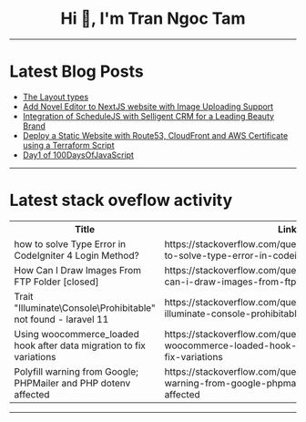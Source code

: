 <h1 align="center">Hi 👋, I'm Tran Ngoc Tam</h1>

---

# Latest Blog Posts 
<!-- BLOG-POST-LIST:START -->
- [The Layout types](https://dev.to/lenormor/the-layout-types-1kf5)
- [Add Novel Editor to NextJS website with Image Uploading Support](https://dev.to/sh20raj/add-novel-editor-to-nextjs-website-with-image-uploading-support-3obb)
- [Integration of ScheduleJS with Selligent CRM for a Leading Beauty Brand](https://dev.to/lenormor/integration-of-schedulejs-with-selligent-crm-for-a-leading-beauty-brand-4593)
- [Deploy a Static Website with Route53, CloudFront and AWS Certificate using a Terraform Script](https://dev.to/chigozieco/deploy-a-static-website-with-route53-cloudfront-and-aws-certificate-using-a-terraform-script-25i8)
- [Day1 of 100DaysOfJavaScript](https://dev.to/koichiarai/day1-of-100daysofjavascript-3g4)
<!-- BLOG-POST-LIST:END -->

---

# Latest stack oveflow activity
<table>
  <tr><th>Title</th><th>Link</th></tr>
  <!-- STACKOVERFLOW:START --><tr><td>how to solve Type Error in CodeIgniter 4 Login Method?</td><td>https://stackoverflow.com/questions/78731014/how-to-solve-type-error-in-codeigniter-4-login-method</td></tr><tr><td>How Can I Draw Images From FTP Folder [closed]</td><td>https://stackoverflow.com/questions/78731009/how-can-i-draw-images-from-ftp-folder</td></tr><tr><td>Trait &quot;Illuminate\Console\Prohibitable&quot; not found - laravel 11</td><td>https://stackoverflow.com/questions/78730709/trait-illuminate-console-prohibitable-not-found-laravel-11</td></tr><tr><td>Using woocommerce_loaded hook after data migration to fix variations</td><td>https://stackoverflow.com/questions/78730702/using-woocommerce-loaded-hook-after-data-migration-to-fix-variations</td></tr><tr><td>Polyfill warning from Google; PHPMailer and PHP dotenv affected</td><td>https://stackoverflow.com/questions/78730676/polyfill-warning-from-google-phpmailer-and-php-dotenv-affected</td></tr><!-- STACKOVERFLOW:END -->
</table>

---


